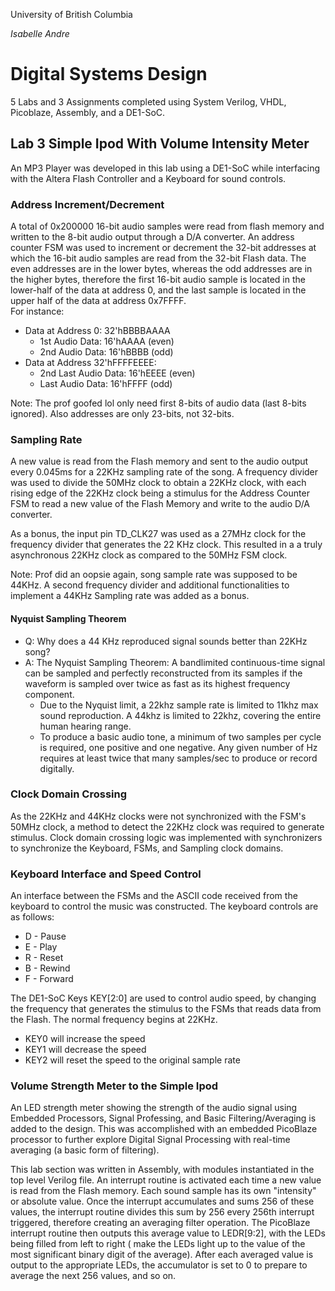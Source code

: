 University of British Columbia

*Isabelle Andre*

# Digital Systems Design
5 Labs and 3 Assignments completed using System Verilog, VHDL, Picoblaze, Assembly, and a DE1-SoC.

## Lab 3 Simple Ipod With Volume Intensity Meter

An MP3 Player was developed in this lab using a DE1-SoC while interfacing with the Altera Flash Controller and a Keyboard for sound controls.

### Address Increment/Decrement
A total of 0x200000 16-bit audio samples were read from flash memory and written to the 8-bit audio output through a D/A converter. An address counter FSM was used to increment or decrement the 32-bit addresses at which the 16-bit audio samples are read from the 32-bit Flash data.
The even addresses are in the lower bytes, whereas the odd addresses are in the higher bytes, therefore the first 16-bit audio sample is located in the lower-half of the data at address 0, and the last sample is located in the upper half of the data at address 0x7FFFF.  
For instance:  
* Data at Address 0: 32'hBBBBAAAA  
    * 1st Audio Data: 16'hAAAA (even)  
    * 2nd Audio Data: 16'hBBBB (odd)  
* Data at Address 32'hFFFFEEEE:  
    * 2nd Last Audio Data: 16'hEEEE (even)  
    * Last Audio Data: 16'hFFFF (odd)  

Note: The prof goofed lol only need first 8-bits of audio data (last 8-bits ignored). Also addresses are only 23-bits, not 32-bits.  

### Sampling Rate
A new value is read from the Flash memory and sent to the audio output every 0.045ms for a 22KHz sampling rate of the song. A frequency divider was used to divide the 50MHz clock to obtain a 22KHz clock, with each rising edge of the 22KHz clock being a stimulus for the Address Counter FSM to read a new value of the Flash Memory and write to the audio D/A converter.

As a bonus, the input pin TD_CLK27 was used as a 27MHz clock for the frequency divider that generates the 22 KHz clock. This resulted in a a truly asynchronous 22KHz clock as compared to the 50MHz FSM clock.

Note: Prof did an oopsie again, song sample rate was supposed to be 44KHz. A second frequency divider and additional functionalities to implement a 44KHz Sampling rate was added as a bonus.  

#### Nyquist Sampling Theorem
* Q: Why does a 44 KHz reproduced signal sounds better than 22KHz song?  
* A: The Nyquist Sampling Theorem: A bandlimited continuous-time signal can be sampled and perfectly reconstructed from its samples if the waveform is sampled over twice as fast as its highest frequency component.  
    * Due to the Nyquist limit, a 22khz sample rate is limited to 11khz max sound reproduction. A 44khz is limited to 22khz, covering the entire human hearing range.  
    * To produce a basic audio tone, a minimum of two samples per cycle is required, one positive and one negative. Any given number of Hz requires at least twice that many samples/sec to produce or record digitally.  

### Clock Domain Crossing
As the 22KHz and 44KHz clocks were not synchronized with the FSM's 50MHz clock, a method to detect the 22KHz clock was required to generate stimulus. Clock domain crossing logic was implemented with synchronizers to synchronize the Keyboard, FSMs, and Sampling clock domains.

### Keyboard Interface and Speed Control
An interface between the FSMs and the ASCII code received from the keyboard to control the music was constructed. The keyboard controls are as follows:  
* D - Pause  
* E - Play  
* R - Reset  
* B - Rewind  
* F - Forward

The DE1-SoC Keys KEY[2:0] are used to control audio speed, by changing the frequency that generates the stimulus to the FSMs that reads data from the Flash. The normal frequency begins at 22KHz.  
* KEY0 will increase the speed
* KEY1 will decrease the speed
* KEY2 will reset the speed to the original sample rate

### Volume Strength Meter to the Simple Ipod

An LED strength meter showing the strength of the audio signal using Embedded Processors, Signal Professing, and Basic Filtering/Averaging is added to the design. This was accomplished with an embedded PicoBlaze processor to further explore Digital Signal Processing with real-time averaging (a basic form of filtering).

This lab section was written in Assembly, with modules instantiated in the top level Verilog file. An interrupt routine is activated each time a new value is read from the Flash memory. Each sound sample has its own "intensity" or absolute value. Once the interrupt accumulates and sums 256 of these values, the interrupt routine divides this sum by 256 every 256th interrupt triggered, therefore creating an averaging filter operation.
The PicoBlaze interrupt routine then outputs this average value to LEDR[9:2], with the LEDs being filled from left to right ( make the LEDs light up to the value of the most significant binary digit of the average). After each averaged value is output to the appropriate LEDs, the accumulator is set to 0 to prepare to average the next 256 values, and so on.
